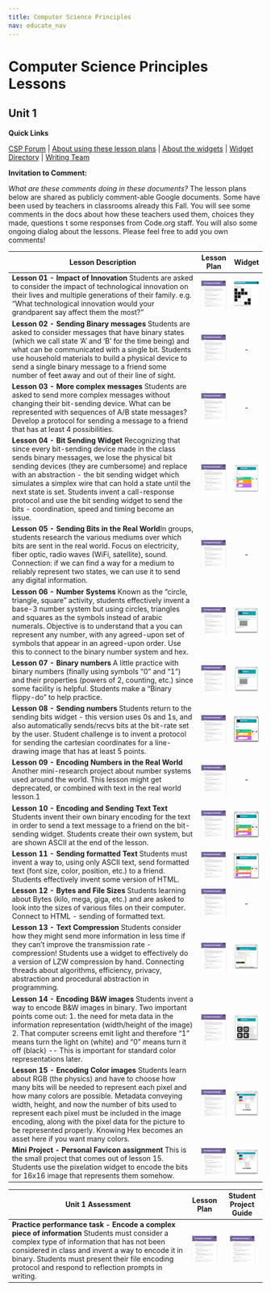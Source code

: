 ```yaml
---
title: Computer Science Principles
nav: educate_nav
---
```


# Computer Science Principles Lessons #

## Unit 1

**Quick Links**

[CSP Forum](https://support.code.org/hc/communities/public/topics/200138206-CS-Principles) | [About using these lesson plans](howToUse) | [About the widgets](aboutTheWidgets) | [Widget Directory](http://cspdashboard-c9-bfranke.c9.io/home.html) |  [Writing Team](team)

**Invitation to Comment:** 

*What are these comments doing in these documents?* The lesson plans below are shared as publicly comment-able Google documents.  Some have been used by teachers in classrooms already this Fall. You will see some comments in the docs about how these teachers used them, choices they made, questions t some responses from Code.org staff.  You will also some ongoing dialog about the lessons.  Please feel free to add you own comments!  

| Lesson Description| Lesson Plan | Widget |
| ------------------|:-----------:|:------:|
| **Lesson 01 - Impact of Innovation** Students are asked to consider the impact of technological innovation on their lives and multiple generations of their family.  e.g. “What technological innovation would your grandparent say affect them the most?”| [![lesson 1](images/thumb_lesson1.png)](https://docs.google.com/a/code.org/document/d/1nWrpzSNPgx_D7Q7rm2j4UdCB26ggyXaeta-MWr9zYPs) | [![binary magic](images/thumb_binaryMagic.png)](http://cspdashboard-c9-bfranke.c9.io/BinaryMagicTrick/) |
| **Lesson 02 - Sending Binary messages** Students are asked to consider messages that have binary states (which we call state ‘A’ and ‘B’ for the time being) and what can be communicated with a single bit.  Students use household materials to build a physical device to send a single binary message to a friend some number of feet away and out of their line of sight. | [![lesson 2](images/thumb_lesson1.png)](https://docs.google.com/a/code.org/document/d/1RVVx0mbGGZ0xjcWKAcUIfGGNVQZdxcMUN2WCtj0218M)| - |
| **Lesson 03 - More complex messages** Students are asked to send more complex messages without changing their bit-sending device.  What can be represented with sequences of A/B state messages?  Develop a protocol for sending a message to a friend that has at least 4 possibilities.| [![lesson 3](images/thumb_lesson1.png)](https://docs.google.com/a/code.org/document/d/1bpczHd6BzGw0f9VfLi-qnEAlSLjNw8MTzNLhkPnhD_k)| - |
| **Lesson 04 - Bit Sending Widget** Recognizing that since every bit-sending device made in the class sends binary messages, we lose the physical bit sending devices (they are cumbersome) and replace with an abstraction - the bit sending widget which simulates a simplex wire that can hold a state until the next state is set.  Students invent a call-response protocol and use the bit sending widget to send the bits - coordination, speed and timing become an issue.| [![lesson 4](images/thumb_lesson1.png)](https://docs.google.com/a/code.org/document/d/1ugzY_KQjs6UlmmbNN7Jnoim3Cf5c7Vog-4ucRjBYLpo) | [![sending bits](images/thumb_sendingBitsAB.png)](http://cspdashboard-c9-bfranke.c9.io/home.html) |
| **Lesson 05 - Sending Bits in the Real World**In groups, students research the various mediums over which bits are sent in the real world.  Focus on electricity, fiber optic, radio waves (WiFi, satellite), sound.  Connection: if we can find a way for a medium to reliably represent two states, we can use it to send any digital information.| [![lesson 5](images/thumb_lesson1.png)](https://docs.google.com/a/code.org/document/d/1-LDUmoORyOh2vhQudW2esquQPtaJKt_PMg2naldSqR4) | - |
| **Lesson 06 - Number Systems** Known as the “circle, triangle, square” activity, students effectively invent a base-3 number system but using circles, triangles and squares as the symbols instead of arabic numerals.  Objective is to understand that a you can represent any number, with any agreed-upon set of symbols that appear in an agreed-upon order.  Use this to connect to the binary number system and hex. | [![lesson 6](images/thumb_lesson1.png)](https://docs.google.com/a/code.org/document/d/16luN1MD-a2pDUkJNZk2dZdMDVkweflXJk7jj10KAZiI) | [![Odometers](images/thumb_odometers.png)](http://cspdashboard-c9-bfranke.c9.io/Odometers/index.html) |
| **Lesson 07 - Binary numbers** A little practice with binary numbers (finally using symbols “0” and “1”) and their properties (powers of 2, counting, etc.) since some facility is helpful.  Students make a “Binary flippy-do” to help practice.| [![lesson 1](images/thumb_lesson1.png)](https://docs.google.com/a/code.org/document/d/1BOhMLK3z-oKSOz9HLOILYvQQ7QXqeooeTa11GXG3cX8) | [![Odometers](images/thumb_odometers.png)](http://cspdashboard-c9-bfranke.c9.io/Odometers/index.html) |
| **Lesson 08 - Sending numbers** Students return to the sending bits widget - this version uses 0s and 1s, and also automatically sends/recvs bits at the bit-rate set by the user.  Student challenge is to invent a protocol for sending the cartesian coordinates for a line-drawing image that has at least 5 points.| [![lesson 8](images/thumb_lesson1.png)](https://docs.google.com/a/code.org/document/d/12GGRzWOuC31m4cuYEeAFByZQRRIHbxRm_HLQbiOsDk4) | [![sending bits](images/thumb_sendingBitsNumbers.png)](http://cspdashboard-c9-bfranke.c9.io/sendingBits/bitSendingWidget_final.html?version=numbers) |
| **Lesson 09 - Encoding Numbers in the Real World** Another mini-research project about number systems used around the world.  This lesson might get deprecated, or combined with text in the real world lesson.1| [![lesson 9](images/thumb_lesson1.png)](https://docs.google.com/a/code.org/document/d/1WpLXcJPJsCUURnjkPu234dQKWET6Qg_EkU2mx8s3NTs) |- |
| **Lesson 10 - Encoding and Sending Text Text** Students invent their own binary encoding for the text in order to send a text message to a friend on the bit-sending widget.  Students create their own system, but are shown ASCII at the end of the lesson.| [![lesson 1](images/thumb_lesson1.png)](https://docs.google.com/a/code.org/document/d/1lAHRLpxu05-gSbNF6LX8vUIoDMHEonrmL3bk-Sh1viA) | [![sending bits](images/thumb_sendingBitsNumbers.png)](http://cspdashboard-c9-bfranke.c9.io/sendingBits/bitSendingWidget_final.html?version=numbers) |
| **Lesson 11 - Sending formatted Text** Students must invent a way to, using only ASCII text, send formatted text (font size, color, position, etc.) to a friend.  Students effectively invent some version of HTML.| [![lesson 1](images/thumb_lesson1.png)](https://docs.google.com/a/code.org/document/d/1aTfMlSA-MCcw131FjryyL547nd0wJuctew1Ypr33XU8) | [![sending bits](images/thumb_sendingBitsText.png)](http://cspdashboard-c9-bfranke.c9.io/sendingBits/bitSendingWidget_final.html?version=text) |
| **Lesson 12 - Bytes and File Sizes** Students learning about Bytes (kilo, mega, giga, etc.) and are asked to look into the sizes of various files on their computer.  Connect to HTML - sending of formatted text.| [![lesson 1](images/thumb_lesson1.png)](https://docs.google.com/a/code.org/document/d/1PoNSWu-FwYKXOLzSXrZb3pmIq9FMHL09ig8iCtM_qz4) | - |
| **Lesson 13 - Text Compression** Students consider how they might send more information in less time if they can’t improve the transmission rate - compression!  Students use a widget to effectively do a version of LZW compression by hand. Connecting threads about algorithms, efficiency, privacy, abstraction and procedural abstraction in programming.| [![lesson 1](images/thumb_lesson1.png)](https://docs.google.com/a/code.org/document/d/1TBLaAvyFRYnWUakGWc-3O6b3qu_DvNvPEotT-_I8_o0) | [![Text Compression](images/thumb_textCompression.png)](http://cspdashboard-c9-bfranke.c9.io/TextCompression/TextCompressionTool.html)|
| **Lesson 14 - Encoding B&W images** Students invent a way to encode B&W images in binary.  Two important points come out: 1. the need for meta data in the information representation (width/height of the image) 2. That computer screens emit light and therefore “1” means turn the light on (white) and “0” means turn it off (black) -- This is important for standard color representations later.| [![lesson 14](images/thumb_lesson1.png)](https://docs.google.com/a/code.org/document/d/17Sv2kVamUOWnx19IxQIvcGN7AL_YEJTqgdH_t-GRvu0)| [![sending bits](images/thumb_pixelationBandW.png)](http://cspdashboard-c9-bfranke.c9.io/Pixelation/Pixelation_v2.html)|
| **Lesson 15 - Encoding Color images** Students learn about RGB (the physics) and have to choose how many bits will be needed to represent each pixel and how many colors are possible. Metadata conveying width, height, and now the number of bits used to represent each pixel must be included in the image encoding, along with the pixel data for the picture to be represented properly.  Knowing Hex becomes an asset here if you want many colors.| [![lesson 15](images/thumb_lesson1.png)](https://docs.google.com/a/code.org/document/d/1H43Q97INQBEJz1d9vL47erKOOdYl7tpUg6ASutFLh6A)| [![sending bits](images/thumb_pixelation_v4.png)](http://cspdashboard-c9-bfranke.c9.io/Pixelation/Pixelation_v4.html) |
| **Mini Project - Personal Favicon assignment** This is the small project that comes out of lesson 15. Students use the pixelation widget to encode the bits for 16x16 image that represents them somehow. | [![lesson 1](images/thumb_lesson1.png)](https://docs.google.com/a/code.org/document/d/1kIiOf-cFxS4bzF4ulEDAsjLejAOvTbUKiOXhmE3cJgM)| [![sending bits](images/thumb_pixelation_v4.png)](http://cspdashboard-c9-bfranke.c9.io/Pixelation/Pixelation_v4.html) |

 

| Unit 1 Assessment | Lesson Plan | Student Project Guide |
| ------------------|:-----------:| :-----------:|
| **Practice performance task -  Encode a complex piece of information** Students must consider a complex type of information that has not been considered in class and invent a way to encode it in binary.  Students must present their file encoding protocol and respond to reflection prompts in writing.  |  [![U1 Assessment Lesson Plan](images/thumb_lesson1.png)](https://docs.google.com/a/code.org/document/d/1rkVbwb8nJBlnF9t3hkyIyckM6gJGEjcUwyQiyV-Jlu4) | [![U1 Assessment Student Guide](images/thumb_lesson1.png)](https://docs.google.com/a/code.org/document/d/1YnEyXcUz8N-goWSXMZRIhpZ2ogI29-YDY--RcO3erFc) |



